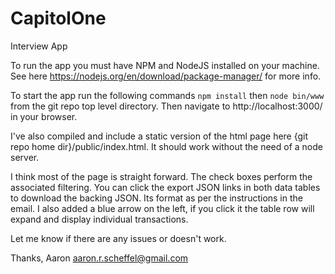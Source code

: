 # CapitolOne
Interview App

To run the app you must have NPM and NodeJS installed on your machine. See here 
https://nodejs.org/en/download/package-manager/ for more info.

To start the app run the following commands `npm install` then `node bin/www` from the git repo top level directory. Then navigate to http://localhost:3000/ in your browser. 

I've also compiled and include a static version of the html page here {git repo home dir}/public/index.html. It should work without the need of a node server. 

I think most of the page is straight forward. The check boxes perform the associated filtering. You can click the export JSON links in both data tables to download the backing JSON. Its format as per the instructions in the email. I also added a blue arrow on the left, if you click it the table row will expand and display individual transactions.

Let me know if there are any issues or doesn't work. 

Thanks,
Aaron
aaron.r.scheffel@gmail.com
